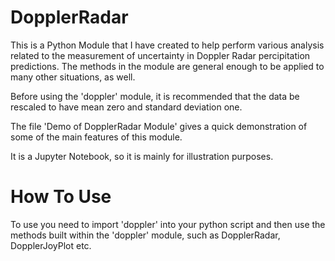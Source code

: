 # DopplerRadar
This is a Python Module that I have created to help perform various analysis related to the measurement of uncertainty in Doppler Radar percipitation predictions. The methods in the module are general enough to be applied to many other situations, as well. 

Before using the 'doppler' module, it is recommended that the data be rescaled to have mean zero and standard deviation one. 


The file 'Demo of DopplerRadar Module' gives a quick demonstration of some of the main features of this module. 

It is a Jupyter Notebook, so it is mainly for illustration purposes. 


# How To Use

To use you need to import 'doppler' into your python script and then use the methods built within the 'doppler' module, such as DopplerRadar, DopplerJoyPlot etc. 


